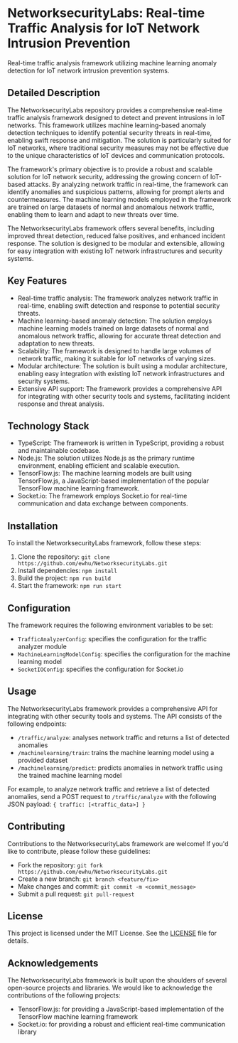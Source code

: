 # NetworksecurityLabs: Real-time Traffic Analysis for IoT Network Intrusion Prevention
Real-time traffic analysis framework utilizing machine learning anomaly detection for IoT network intrusion prevention systems.

## Detailed Description
The NetworksecurityLabs repository provides a comprehensive real-time traffic analysis framework designed to detect and prevent intrusions in IoT networks. This framework utilizes machine learning-based anomaly detection techniques to identify potential security threats in real-time, enabling swift response and mitigation. The solution is particularly suited for IoT networks, where traditional security measures may not be effective due to the unique characteristics of IoT devices and communication protocols.

The framework's primary objective is to provide a robust and scalable solution for IoT network security, addressing the growing concern of IoT-based attacks. By analyzing network traffic in real-time, the framework can identify anomalies and suspicious patterns, allowing for prompt alerts and countermeasures. The machine learning models employed in the framework are trained on large datasets of normal and anomalous network traffic, enabling them to learn and adapt to new threats over time.

The NetworksecurityLabs framework offers several benefits, including improved threat detection, reduced false positives, and enhanced incident response. The solution is designed to be modular and extensible, allowing for easy integration with existing IoT network infrastructures and security systems.

## Key Features
* Real-time traffic analysis: The framework analyzes network traffic in real-time, enabling swift detection and response to potential security threats.
* Machine learning-based anomaly detection: The solution employs machine learning models trained on large datasets of normal and anomalous network traffic, allowing for accurate threat detection and adaptation to new threats.
* Scalability: The framework is designed to handle large volumes of network traffic, making it suitable for IoT networks of varying sizes.
* Modular architecture: The solution is built using a modular architecture, enabling easy integration with existing IoT network infrastructures and security systems.
* Extensive API support: The framework provides a comprehensive API for integrating with other security tools and systems, facilitating incident response and threat analysis.

## Technology Stack
* TypeScript: The framework is written in TypeScript, providing a robust and maintainable codebase.
* Node.js: The solution utilizes Node.js as the primary runtime environment, enabling efficient and scalable execution.
* TensorFlow.js: The machine learning models are built using TensorFlow.js, a JavaScript-based implementation of the popular TensorFlow machine learning framework.
* Socket.io: The framework employs Socket.io for real-time communication and data exchange between components.

## Installation
To install the NetworksecurityLabs framework, follow these steps:

1. Clone the repository: `git clone https://github.com/ewhu/NetworksecurityLabs.git`
2. Install dependencies: `npm install`
3. Build the project: `npm run build`
4. Start the framework: `npm run start`

## Configuration
The framework requires the following environment variables to be set:

* `TrafficAnalyzerConfig`: specifies the configuration for the traffic analyzer module
* `MachineLearningModelConfig`: specifies the configuration for the machine learning model
* `SocketIOConfig`: specifies the configuration for Socket.io

## Usage
The NetworksecurityLabs framework provides a comprehensive API for integrating with other security tools and systems. The API consists of the following endpoints:

* `/traffic/analyze`: analyses network traffic and returns a list of detected anomalies
* `/machinelearning/train`: trains the machine learning model using a provided dataset
* `/machinelearning/predict`: predicts anomalies in network traffic using the trained machine learning model

For example, to analyze network traffic and retrieve a list of detected anomalies, send a POST request to `/traffic/analyze` with the following JSON payload:
`{ traffic: [<traffic_data>] }`

## Contributing
Contributions to the NetworksecurityLabs framework are welcome! If you'd like to contribute, please follow these guidelines:

* Fork the repository: `git fork https://github.com/ewhu/NetworksecurityLabs.git`
* Create a new branch: `git branch <feature/fix>`
* Make changes and commit: `git commit -m <commit_message>`
* Submit a pull request: `git pull-request`

## License
This project is licensed under the MIT License. See the [LICENSE](https://github.com/ewhu/NetworksecurityLabs/blob/main/LICENSE) file for details.

## Acknowledgements
The NetworksecurityLabs framework is built upon the shoulders of several open-source projects and libraries. We would like to acknowledge the contributions of the following projects:

* TensorFlow.js: for providing a JavaScript-based implementation of the TensorFlow machine learning framework
* Socket.io: for providing a robust and efficient real-time communication library